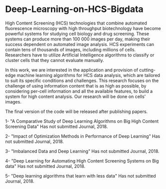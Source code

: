 # Deep-Learning-on-HCS-Bigdata
High Content Screening (HCS) technologies that combine automated fluorescence microscopy with high throughput biotechnology
have become powerful systems for studying cell biology and drug screening. These systems can produce more than 100 000 images per
day, making their success dependent on automated image analysis. HCS experiments can contain tens of thousands of images, including
millions of cells. Researchers have to utilize Artificial Intelligence algorithms to classify or cluster cells that they cannot evaluate manually.

In this work, we are interested in the application and provision of cutting-edge machine learning algorithms for HCS data analysis, which are tailored to suit its specific conditions and challenges. This research focuses on the challenge of using information content that is as high as possible, by considering per-cell information and all the available features, to build a system for high content analysis. Our research will be done on cells' images.

The final version of the code will be released after publishing papers.

1- "A Comparative Study of Deep Learning Algorithms on Big High Content Screening Data" Has not submitted Journal, 2018.   

2- "Impact of Optimization Methods in Performance of Deep Learning" Has not submitted Journal, 2018.

3- "Imbalanced Data and Deep Learning" Has not submitted Journal, 2018. 

4- "Deep Learning for Automating High Content Screening Systems on Big data" Has not submitted Journal, 2018. 

5- "Deep learning algorithms that learn with less data" Has not submitted Journal, 2018.  
